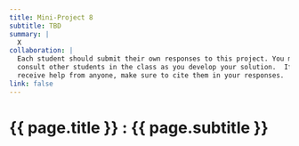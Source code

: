 ```yaml
---
title: Mini-Project 8
subtitle: TBD
summary: |
  X
collaboration: |
  Each student should submit their own responses to this project. You may
  consult other students in the class as you develop your solution.  If you
  receive help from anyone, make sure to cite them in your responses. 
link: false
---
```

# {{ page.title }} : {{ page.subtitle }}

